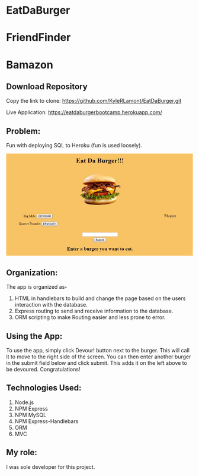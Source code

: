# EatDaBurger

# FriendFinder
# Bamazon

## Download Repository
Copy the link to clone:
<https://github.com/KyleRLamont/EatDaBurger.git>

Live Application:
<https://eatdaburgerbootcamp.herokuapp.com/>

## Problem: 
Fun with deploying SQL to Heroku (fun is used loosely).

![Capture1](/public/assets/images/eatdaburger.jpg)

## Organization: 
The app is organized as-
1. HTML in handlebars to build and change the page based on the users interaction with the database.
2. Express routing to send and receive information to the database.
3. ORM scripting to make Routing easier and less prone to error.

## Using the App: 
To use the app, simply click Devour! button next to the burger. This will call it to move to the right side of the screen. You can then enter another burger in the submit field below and click submit. This adds it on the left above to be devoured. Congratulations!


## Technologies Used: 
1. Node.js
2. NPM Express
3. NPM MySQL
4. NPM Express-Handlebars
5. ORM
6. MVC


## My role: 
I was sole developer for this project. 